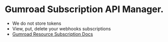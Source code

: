 # Gumroad Subscription API Manager. 

- We do not store tokens
- View, put, delete your webhooks subscriptions
-  [Gumroad Resource Subscription Docs](https://app.gumroad.com/api#resource-subscriptions)

